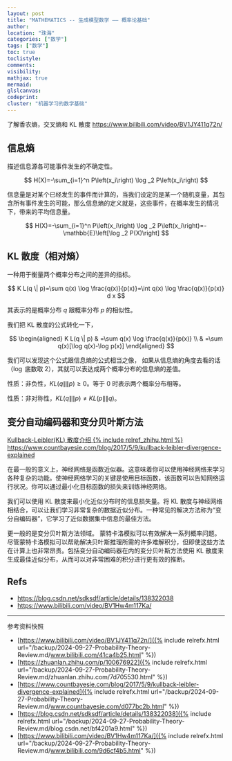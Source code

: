 ```yaml
---
layout: post
title: "MATHEMATICS -- 生成模型数学 —— 概率论基础"
author:
location: "珠海"
categories: ["数学"]
tags: ["数学"]
toc: true
toclistyle:
comments:
visibility:
mathjax: true
mermaid:
glslcanvas:
codeprint:
cluster: "机器学习的数学基础"
---
```


了解香农熵，交叉熵和 KL 散度
<https://www.bilibili.com/video/BV1JY411q72n/>


## 信息熵

描述信息源各可能事件发生的不确定性。

$$
H(X)=-\sum_{i=1}^n P\left(x_i\right) \log _2 P\left(x_i\right)
$$

信息量是对某个已经发生的事件而计算的，当我们设定的是某一个随机变量，其包含所有事件发生的可能，那么信息熵的定义就是，这些事件，在概率发生的情况下，带来的平均信息量。

$$
H(X)=-\sum_{i=1}^n P\left(x_i\right) \log _2 P\left(x_i\right)=-\mathbb{E}\left[\log _2 P(X)\right]
$$


## KL 散度（相对熵）

一种用于衡量两个概率分布之间的差异的指标。

$$
K L(q \| p)=\sum q(x) \log \frac{q(x)}{p(x)}=\int q(x) \log \frac{q(x)}{p(x)} d x
$$

其表示的是概率分布 $q$ 跟概率分布 $p$ 的相似性。

我们把 KL 散度的公式转化一下，

$$
\begin{aligned}
K L(q \| p) & =\sum q(x) \log \frac{q(x)}{p(x)} \\
& =\sum q(x)[\log q(x)-\log p(x)]
\end{aligned}
$$

我们可以发现这个公式跟信息熵的公式相当之像，
如果从信息熵的角度去看的话（$\log$ 底数取 $2$），其就可以表达成两个概率分布的信息熵的差值。

性质：非负性，$K L(q \|\| p) \geq 0$。等于 $0$ 时表示两个概率分布相等。

性质：非对称性，$K L(q \|\| p) \neq K L(p \|\| q)$。


## 变分自动编码器和变分贝叶斯方法

[Kullback-Leibler(KL) 散度介绍 {% include relref_zhihu.html %}](https://zhuanlan.zhihu.com/p/100676922)
<https://www.countbayesie.com/blog/2017/5/9/kullback-leibler-divergence-explained>

在最一般的意义上，神经网络是函数近似器。这意味着你可以使用神经网络来学习各种复杂的功能。使神经网络学习的关键是使用目标函数，该函数可以告知网络运行状况。你可以通过最小化目标函数的损失来训练神经网络。

我们可以使用 KL 散度来最小化近似分布时的信息损失量。将 KL 散度与神经网络相结合，可以让我们学习非常复杂的数据近似分布。一种常见的解决方法称为“变分自编码器”，它学习了近似数据集中信息的最佳方法。

更一般的是变分贝叶斯方法领域。
蒙特卡洛模拟可以有效解决一系列概率问题。尽管蒙特卡洛模拟可以帮助解决贝叶斯推理所需的许多难解积分，但即使这些方法在计算上也非常昂贵。包括变分自动编码器在内的变分贝叶斯方法使用 KL 散度来生成最佳近似分布，从而可以对非常困难的积分进行更有效的推断。


## Refs

* <https://blog.csdn.net/sdksdf/article/details/138322038>
* <https://www.bilibili.com/video/BV1Hw4m117Ka/>



<hr class='reviewline'/>
<p class='reviewtip'><script type='text/javascript' src='{% include relref.html url="/assets/reviewjs/blogs/2024-09-27-Probability-Theory-Review.md.js" %}'></script></p>
<font class='ref_snapshot'>参考资料快照</font>

- [https://www.bilibili.com/video/BV1JY411q72n/]({% include relrefx.html url="/backup/2024-09-27-Probability-Theory-Review.md/www.bilibili.com/41ca4b25.html" %})
- [https://zhuanlan.zhihu.com/p/100676922]({% include relrefx.html url="/backup/2024-09-27-Probability-Theory-Review.md/zhuanlan.zhihu.com/7d705530.html" %})
- [https://www.countbayesie.com/blog/2017/5/9/kullback-leibler-divergence-explained]({% include relrefx.html url="/backup/2024-09-27-Probability-Theory-Review.md/www.countbayesie.com/d077bc2b.html" %})
- [https://blog.csdn.net/sdksdf/article/details/138322038]({% include relrefx.html url="/backup/2024-09-27-Probability-Theory-Review.md/blog.csdn.net/bf4201a9.html" %})
- [https://www.bilibili.com/video/BV1Hw4m117Ka/]({% include relrefx.html url="/backup/2024-09-27-Probability-Theory-Review.md/www.bilibili.com/9d6cf4b5.html" %})
